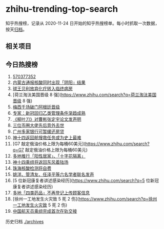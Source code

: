 # zhihu-trending-top-search

知乎热搜榜，记录从 2020-11-24 日开始的知乎热搜榜单。每小时抓取一次数据，按天[归档](./archives)。

## 相关项目

## 今日热搜榜

<!-- BEGIN -->
<!-- 最后更新时间 Sun Dec 04 2022 20:22:48 GMT+0800 (China Standard Time) -->

1. [570377352](https://www.zhihu.com/search?q=570377352)
1. [内蒙古通报核酸同时出现「阴阳」结果](https://www.zhihu.com/search?q=内蒙古通报核酸同时出现「阴阳」结果)
1. [球王贝利放弃化疗转入临终病房](https://www.zhihu.com/search?q=球王贝利放弃化疗转入临终病房)
1. [荷兰淘汰美国晋级 8 强](https://www.zhihu.com/search?q=荷兰淘汰美国晋级 8 强)
1. [梅西千场破门阿根廷晋级](https://www.zhihu.com/search?q=梅西千场破门阿根廷晋级)
1. [专家：新冠回归乙类管理条件渐趋成熟](https://www.zhihu.com/search?q=专家：新冠回归乙类管理条件渐趋成熟)
1. [《柳叶刀》对曹彬张定宇论文发声明](https://www.zhihu.com/search?q=《柳叶刀》对曹彬张定宇论文发声明)
1. [三位币圈大佬先后意外去世](https://www.zhihu.com/search?q=三位币圈大佬先后意外去世)
1. [广州多家银行可暂缓还房贷](https://www.zhihu.com/search?q=广州多家银行可暂缓还房贷)
1. [神十四返回舱搜救任务或为史上最难](https://www.zhihu.com/search?q=神十四返回舱搜救任务或为史上最难)
1. [G7 敲定俄油价格上限为每桶60美元](https://www.zhihu.com/search?q=G7 敲定俄油价格上限为每桶60美元)
1. [多地推行「阳性居家」、「十字花隔离」](https://www.zhihu.com/search?q=多地推行「阳性居家」、「十字花隔离」)
1. [神十四乘组将返回东风着陆场](https://www.zhihu.com/search?q=神十四乘组将返回东风着陆场)
1. [珠海核酸检测将自费](https://www.zhihu.com/search?q=珠海核酸检测将自费)
1. [姚洋、管清友、任泽平等六名学者联名发声](https://www.zhihu.com/search?q=姚洋、管清友、任泽平等六名学者联名发声)
1. [5 位新冠康复者讲述感染经历](https://www.zhihu.com/search?q=5 位新冠康复者讲述感染经历)
1. [多地「四类药品」不再登记上传顾客信息](https://www.zhihu.com/search?q=多地「四类药品」不再登记上传顾客信息)
1. [徐州一工地发生火灾致 5 死 2 伤](https://www.zhihu.com/search?q=徐州一工地发生火灾致 5 死 2 伤)
1. [中国航天员乘组完成首次在轨交接](https://www.zhihu.com/search?q=中国航天员乘组完成首次在轨交接)

<!-- END -->

历史归档 [./archives](./archives)

